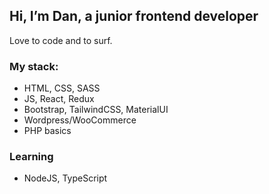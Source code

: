 ## Hi, I’m Dan, a junior frontend developer
Love to code and to surf. 

### My stack:
- HTML, CSS, SASS
- JS, React, Redux
- Bootstrap, TailwindCSS, MaterialUI
- Wordpress/WooCommerce
- PHP basics

### Learning
- NodeJS, TypeScript

<!---
tkachukcha/tkachukcha is a ✨ special ✨ repository because its `README.md` (this file) appears on your GitHub profile.
You can click the Preview link to take a look at your changes.
--->
